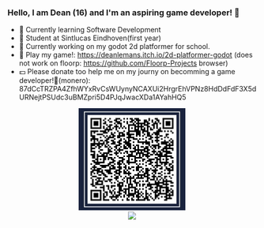 ### Hello, I am Dean (16) and I'm an aspiring game developer! 👋

- 🌱 Currently learning Software Development
- 🏫 Student at Sintlucas Eindhoven(first year)
- 🏫 Currently working on my godot 2d platformer for school.
- 👾 Play my game!: https://deanlemans.itch.io/2d-platformer-godot (does not work on floorp: https://github.com/Floorp-Projects browser)
- 💵 Please donate too help me on my journy on becomming a game developer!🙏(monero): 87dCcTRZPA4ZfhWYxRvCsWUynyNCAXUi2HrgrEhVPNz8HdDdFdF3X5dURNejtPSUdc3uBMZpri5D4PJqJwacXDa1AYahHQ5

<div id="header" align="center">
  <img src="https://github.com/DeanLemans/DeanLemans/blob/Main/monero%20donate%20QR.jpg"/>
</div>

<div id="header" align="center">
  <img src="https://media.giphy.com/media/enj50kao8gMfu/giphy.gif"/>
</div>
